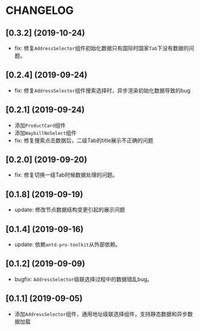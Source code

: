 # CHANGELOG

## [0.3.2] (2019-10-24)
  - fix: 修复`AddressSelector`组件初始化数据只有国际时国家`Tab`下没有数据的问题。

## [0.2.4] (2019-09-24)
  - fix: 修复`AddressSelector`组件搜索选择时，异步渲染初始化数据导致的bug

## [0.2.1] (2019-09-24)
  - 添加`ProductCard`组件
  - 添加`WaybillNoSelect`组件
  - fix: 修复搜索点击数据后，二级Tab的title展示不正确的问题

## [0.2.0] (2019-09-20)
  - fix: 修复切换一级Tab时候数据处理的问题。

## [0.1.8] (2019-09-19)
  - update: 修改节点数据结构变更引起的展示问题


## [0.1.4] (2019-09-16)
  - update: 依赖`antd-pro-toolkit`从外部依赖。

## [0.1.2] (2019-09-09)
  - bugfix: `AddressSelector`级联选择过程中的数据错乱bug。

## [0.1.1] (2019-09-05)
  - 添加`AddressSelector`组件，通用地址级联选择组件，支持静态数据和异步数据加载
 
